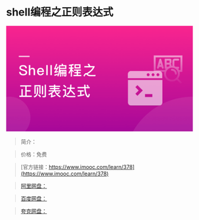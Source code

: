 # shell编程之正则表达式

![img](../../assets/5fe442e50001953f05400304.jpg)

> 简介：

> 价格：免费

> [官方链接：https://www.imooc.com/learn/378](https://www.imooc.com/learn/378)

> [阿里网盘：]()

> [百度网盘：]()

> [夸克网盘：]()
